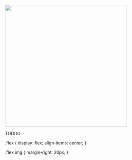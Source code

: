 
<div class="flex">
  <img src="https://media3.giphy.com/media/v1.Y2lkPTc5MGI3NjExMnZjZ2Mzcmk4Ym1lb3k1cGRvbXZiOHdlMWFhMmQ2dDlkZ3RsM2x3cCZlcD12MV9pbnRlcm5hbF9naWZfYnlfaWQmY3Q9Zw/JA7DTMu4ul2UM/giphy.gif" width="400"/>
  <p>TODDO</p>
</div>

.flex {
  display: flex;
  align-items: center;
}

.flex img {
  margin-right: 20px;
}







